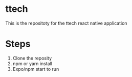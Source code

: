 # ttech
This is the repositoty for the ttech react native application
# Steps
 1. Clone the reposity
 2. npm or yarn install
 3. Expo/npm start to run
